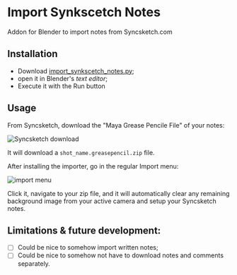 # Import Synkscetch Notes

Addon for Blender to import notes from Syncsketch.com

## Installation

- Download [import_synkscetch_notes.py](https://raw.githubusercontent.com/L0Lock/import_synkscetch_notes/main/import_synkscetch_notes.py);
- open it in Blender's *text editor*;
- Execute it with the Run button

## Usage

From Syncsketch, download the "Maya Grease Pencile File" of your notes:

![Syncsketch download](https://user-images.githubusercontent.com/16049822/189382632-60cbac33-639a-40e7-8b32-a14c338060ce.png)

It will download a `shot_name.greasepencil.zip` file.

After installing the importer, go in the regular Import menu:

![import menu](https://user-images.githubusercontent.com/16049822/189382090-c6d17928-d9c2-4e42-8aed-9596cc2f4a53.png)

Click it, navigate to your zip file, and it will automatically clear any remaining background image from your active camera and setup your Syncsketch notes.

## Limitations & future development:

- [ ] Could be nice to somehow import written notes;
- [ ] Could be nice to somehow not have to download notes and comments separately.
